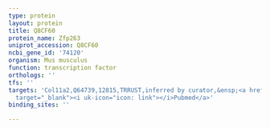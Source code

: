 ```yaml
---
type: protein
layout: protein
title: Q8CF60
protein_name: Zfp263
uniprot_accession: Q8CF60
ncbi_gene_id: '74120'
organism: Mus musculus
function: transcription factor
orthologs: ''
tfs: ''
targets: 'Col11a2,Q64739,12815,TRRUST,inferred by curator,&ensp;<a href="https://www.ncbi.nlm.nih.gov/pubmed/?term=12024037%5Buid%5D+OR+29087512%5Buid%5D"
  target="_blank"><i uk-icon="icon: link"></i>Pubmed</a>'
binding_sites: ''

---
```

